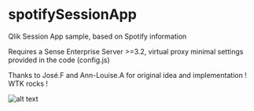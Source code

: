 # spotifySessionApp
Qlik Session App sample, based on Spotify information

Requires a Sense Enterprise Server >=3.2, virtual proxy minimal settings provided in the code (config.js)

Thanks to José.F and Ann-Louise.A for original idea and implementation ! WTK rocks !

![alt text](https://github.com/aalteirac/thumb.png "screen-shot")
